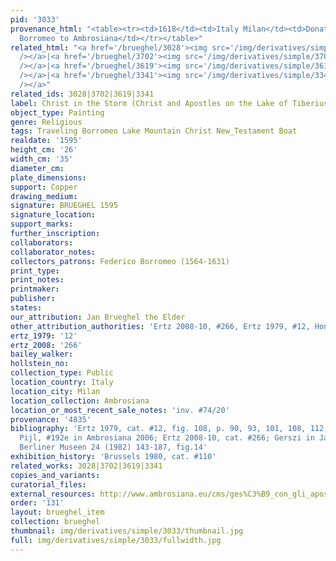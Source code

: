 ```yaml
---
pid: '3033'
provenance_html: "<table><tr><td>1618</td><td>Italy Milan</td><td>Donated by Cardinal
  Borromeo to Ambrosiana</td></tr></table>"
related_html: "<a href='/brueghel/3028'><img src='/img/derivatives/simple/3028/thumbnail.jpg'
  /></a>|<a href='/brueghel/3702'><img src='/img/derivatives/simple/3702/thumbnail.jpg'
  /></a>|<a href='/brueghel/3619'><img src='/img/derivatives/simple/3619/thumbnail.jpg'
  /></a>|<a href='/brueghel/3341'><img src='/img/derivatives/simple/3341/thumbnail.jpg'
  /></a>"
related_ids: 3028|3702|3619|3341
label: Christ in the Storm (Christ and Apostles on the Lake of Tiberius) (Milan)
object_type: Painting
genre: Religious
tags: Traveling Borromeo Lake Mountain Christ New_Testament Boat
realdate: '1595'
height_cm: '26'
width_cm: '35'
diameter_cm:
plate_dimensions:
support: Copper
drawing_medium:
signature: BRUEGHEL 1595
signature_location:
support_marks:
further_inscription:
collaborators:
collaborator_notes:
collectors_patrons: Federico Borromeo (1564-1631)
print_type:
print_notes:
printmaker:
publisher:
states:
our_attribution: Jan Brueghel the Elder
other_attribution_authorities: 'Ertz 2008-10, #266, Ertz 1979, #12, Honig database'
ertz_1979: '12'
ertz_2008: '266'
bailey_walker:
hollstein_no:
collection_type: Public
location_country: Italy
location_city: Milan
location_collection: Ambrosiana
location_or_most_recent_sale_notes: 'inv. #74/20'
provenance: '4835'
bibliography: 'Ertz 1979, cat. #12, fig. 108, p. 90, 93, 101, 108, 112, 114, 448;
  Pijl, #192e in Ambrosiana 2006; Ertz 2008-10, cat. #266; Gerszi in Jahrbuch der
  Berliner Museen 24 (1982) 143-187, fig.14'
exhibition_history: 'Brussels 1980, cat. #110'
related_works: 3028|3702|3619|3341
copies_and_variants:
curatorial_files:
external_resources: http://www.ambrosiana.eu/cms/ges%C3%B9_con_gli_apostoli_sul_lago_di_tiberiade-1580.html
order: '131'
layout: brueghel_item
collection: brueghel
thumbnail: img/derivatives/simple/3033/thumbnail.jpg
full: img/derivatives/simple/3033/fullwidth.jpg
---
```

